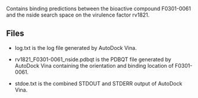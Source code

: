 Contains binding predictions between the bioactive compound F0301-0061 and the nside search space on the virulence factor rv1821.

## Files

- log.txt is the log file generated by AutoDock Vina.

- rv1821_F0301-0061_nside.pdbqt is the PDBQT file generated by AutoDock Vina containing the orientation and binding location of F0301-0061.

- stdoe.txt is the combined STDOUT and STDERR output of AutoDock Vina.

